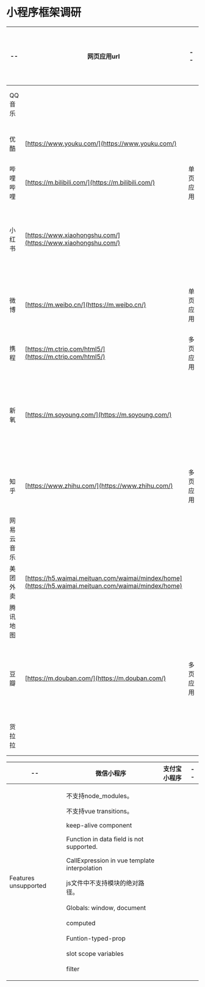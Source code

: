 # 小程序框架调研

| --    | 网页应用url                                                                                              | --          | 微信小程序       | 支付宝小程序      |
| ----- | ---------------------------------------------------------------------------------------------------- | ----------- | ----------- | ----------- |
| QQ音乐  | <p><br></p>                                                                                          | <p><br></p> | 完全不同        | <p><br></p> |
| 优酷    | [https://www.youku.com/](https://www.youku.com/)                                                     | <p><br></p> | 完全不同        | 完全不同        |
| 哔哩哔哩  | [https://m.bilibili.com/](https://m.bilibili.com/)                                                   | 单页应用        | 完全不同        | <p><br></p> |
| 小红书   | [https://www.xiaohongshu.com/](https://www.xiaohongshu.com/)                                         | <p><br></p> | 小红书App 完全不同 | <p><br></p> |
| 微博    | [https://m.weibo.cn/](https://m.weibo.cn/)                                                           | 单页应用        | 微博 完全不同     | <p><br></p> |
| 携程    | [https://m.ctrip.com/html5/](https://m.ctrip.com/html5/)                                             | 多页应用        | 完全不同        | <p><br></p> |
| 新氧    | [https://m.soyoung.com/](https://m.soyoung.com/)                                                     | <p><br></p> | 新氧安心美 完全不同  | <p><br></p> |
| 知乎    | [https://www.zhihu.com/](https://www.zhihu.com/)                                                     | 多页应用        | 知乎 完全不同     | <p><br></p> |
| 网易云音乐 | <p><br></p>                                                                                          | <p><br></p> | 完全不同        | <p><br></p> |
| 美团外卖  | [https://h5.waimai.meituan.com/waimai/mindex/home](https://h5.waimai.meituan.com/waimai/mindex/home) | <p><br></p> | 完全不同        | <p><br></p> |
| 腾讯地图  | <p><br></p>                                                                                          | <p><br></p> | 完全不同        | <p><br></p> |
| 豆瓣    | [https://m.douban.com/](https://m.douban.com/)                                                       | 多页应用        | 豆瓣评分 完全不同   | <p><br></p> |
| 货拉拉   | <p><br></p>                                                                                          | <p><br></p> | 完全不同        | <p><br></p> |

| --                   | 微信小程序                                                                                                                                                                                                                                                                                                                      | 支付宝小程序      | --          |
| -------------------- | -------------------------------------------------------------------------------------------------------------------------------------------------------------------------------------------------------------------------------------------------------------------------------------------------------------------------- | ----------- | ----------- |
| Features unsupported | <p>不支持node_modules。</p><p>不支持vue transitions。</p><p>keep-alive component</p><p>Function in data field is not supported.</p><p>CallExpression in vue template interpolation</p><p>js文件中不支持模块的绝对路径。<br><br>Globals: window, document<br><br>computed<br><br>Funtion-typed-prop<br><br>slot scope variables<br><br>filter</p> | <p><br></p> | <p><br></p> |
